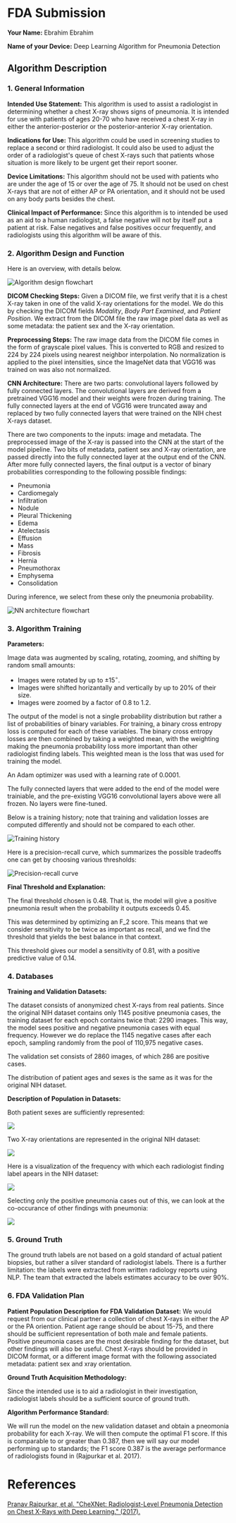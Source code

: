 # FDA  Submission

**Your Name:**
Ebrahim Ebrahim

**Name of your Device:**
Deep Learning Algorithm for Pneumonia Detection

## Algorithm Description 

### 1. General Information

**Intended Use Statement:** 
This algorithm is used to assist a radiologist in determining whether
a chest X-ray shows signs of pneumonia.
It is intended for use with patients of ages 20-70
who have received a chest X-ray in either the anterior-posterior
or the posterior-anterior X-ray orientation.

**Indications for Use:**
This algorithm could be used in screening studies to replace a second or third radiologist.
It could also be used to adjust the order of a radiologist's queue of chest X-rays
such that patients whose situation is more likely to be urgent get their report sooner.

**Device Limitations:**
This algorithm should not be used with patients who are under the age of 15 or over the age of 75.
It should not be used on chest X-rays that are not of either AP or PA orientation,
and it should not be used on any body parts besides the chest.

**Clinical Impact of Performance:**
Since this algorithm is to intended be used as an aid to a human radiologist,
a false negative will not by itself put a patient at risk. False negatives and
false positives occur frequently, and radiologists using this algorithm will be aware of this.

### 2. Algorithm Design and Function

Here is an overview, with details below.

![Algorithm design flowchart](flowchart2.png)

**DICOM Checking Steps:**
Given a DICOM file, we first verify that it is a chest X-ray
taken in one of the valid X-ray orientations for the model.
We do this by checking the DICOM fields _Modality_, _Body Part Examined_, and _Patient Position_.
We extract from the DICOM file the raw image pixel data as well as
some metadata: the patient sex and the X-ray orientation.

**Preprocessing Steps:**
The raw image data from the DICOM file comes in the form of grayscale pixel values.
This is converted to RGB and resized to 224 by 224 pixels using nearest neighbor interpolation.
No normalization is applied to the pixel intensities, since the ImageNet data that VGG16 was trained on 
was also not normalized.

**CNN Architecture:**
There are two parts: convolutional layers followed by fully connected layers.
The convolutional layers are derived from a pretrained VGG16 model and their weights were frozen during training.
The fully connected layers at the end of VGG16 were truncated away and replaced by two fully connected layers that were trained on the NIH
chest X-rays dataset.

There are two components to the inputs: image and metadata.
The preprocessed image of the X-ray is passed into the CNN at the start of the model pipeline.
Two bits of metadata, patient sex and X-ray orientation, are passed directly into the fully connected layer at the output end of the CNN.
After more fully connected layers, the final output is a vector of binary probabilities corresponding to the following possible findings:

- Pneumonia
- Cardiomegaly
- Infiltration
- Nodule
- Pleural Thickening
- Edema
- Atelectasis
- Effusion
- Mass
- Fibrosis
- Hernia
- Pneumothorax
- Emphysema
- Consolidation

During inference, we select from these only the pneumonia probability.

![NN architecture flowchart](flowchart.png)


### 3. Algorithm Training

**Parameters:**

Image data was augmented by scaling, rotating, zooming, and shifting by random small amounts:

- Images were rotated by up to $\pm 15^\circ$.
- Images were shifted horizantally and vertically by up to 20% of their size.
- Images were zoomed by a factor of 0.8 to 1.2.


The output of the model is not a single probability distribution but
rather a list of probabilities of binary variables.
For training, a binary cross entropy loss is computed for each of these variables.
The binary cross entropy losses are then combined by taking a weighted mean, with the weighting
making the pneumonia probability loss more important than other radiologist finding labels.
This weighted mean is the loss that was used for training the model.

An Adam optimizer was used with a learning rate of 0.0001.

The fully connected layers that were added to the end of the model were trainiable, and the pre-existing VGG16
convolutional layers above were all frozen.
No layers were fine-tuned.

Below is a training history; note that training and validation losses are computed differently and should not be compared to each other.

![Training history](training_loss.png)

Here is a precision-recall curve, which summarizes the possible tradeoffs one can
get by choosing various thresholds:

![Precision-recall curve](pr.png)

**Final Threshold and Explanation:**

The final threshold chosen is 0.48.
That is, the model will give a positive pneumonia result when the probability it outputs exceeds 0.45.

This was determined by optimizing an F\_2 score.
This means that we consider sensitivity to be twice as important as recall, and we find the threshold
that yields the best balance in that context.

This threshold gives our model a sensitivity of 0.81,
with a positive predictive value of 0.14.


### 4. Databases

**Training and Validation Datasets:**

The dataset consists of anonymized chest X-rays from real patients.
Since the original NIH dataset contains only 1145 positive pneumonia cases,
the training dataset for each epoch contains twice that: 2290 images.
This way, the model sees positive and negative pneumonia cases with equal frequency.
However we do replace the 1145 negative cases after each epoch, sampling randomly from
the pool of 110,975 negative cases.

The validation set consists of 2860 images, of which 286 are positive cases.

The distribution of patient ages and sexes is the same as it was for the original NIH dataset.

**Description of Population in Datasets:**

Both patient sexes are sufficiently represented:

![](sexes.png)

Two X-ray orientations are represented in the original NIH dataset:

![](orientations.png)

Here is a visualization of the frequency with which each radiologist finding label apears in the NIH dataset:

![](casecounts.png)

Selecting only the positive pneumonia cases out of this, we can look at the co-occurance of other findings with pneumonia:

![](casecounts2.png)


### 5. Ground Truth

The ground truth labels are not based on a gold standard of actual patient biopsies,
but rather a silver standard of radiologist labels.
There is a further limitation:
the labels were extracted from written radiology reports using NLP.
The team that extracted the labels estimates accuracy to be over 90%.



### 6. FDA Validation Plan

**Patient Population Description for FDA Validation Dataset:**
We would request from our clinical partner a collection of chest X-rays in either the AP or the PA oriention.
Patient age range should be about 15-75, and there should be sufficient representation of both
male and female patients. Positive pneumonia cases are the most desirable finding for the dataset,
but other findings will also be useful. Chest X-rays should be provided in DICOM format,
or a different image format with the following associated metadata: patient sex and xray orientation.

**Ground Truth Acquisition Methodology:**

Since the intended use is to aid a radiologist in their investigation, radiologist labels should be
a sufficient source of ground truth.

**Algorithm Performance Standard:**

We will run the model on the new validation dataset and obtain a pneomonia probability for each X-ray.
We will then compute the optimal F1 score.
If this is comparable to or greater than 0.387, then we will say our model performing up to standards;
the F1 score 0.387 is the average performance of radiologists found in (Rajpurkar et al. 2017). 

# References

[Pranav Rajpurkar, et al. "CheXNet: Radiologist-Level Pneumonia Detection on Chest X-Rays with Deep Learning." (2017).](https://arxiv.org/pdf/1711.05225.pdf)
